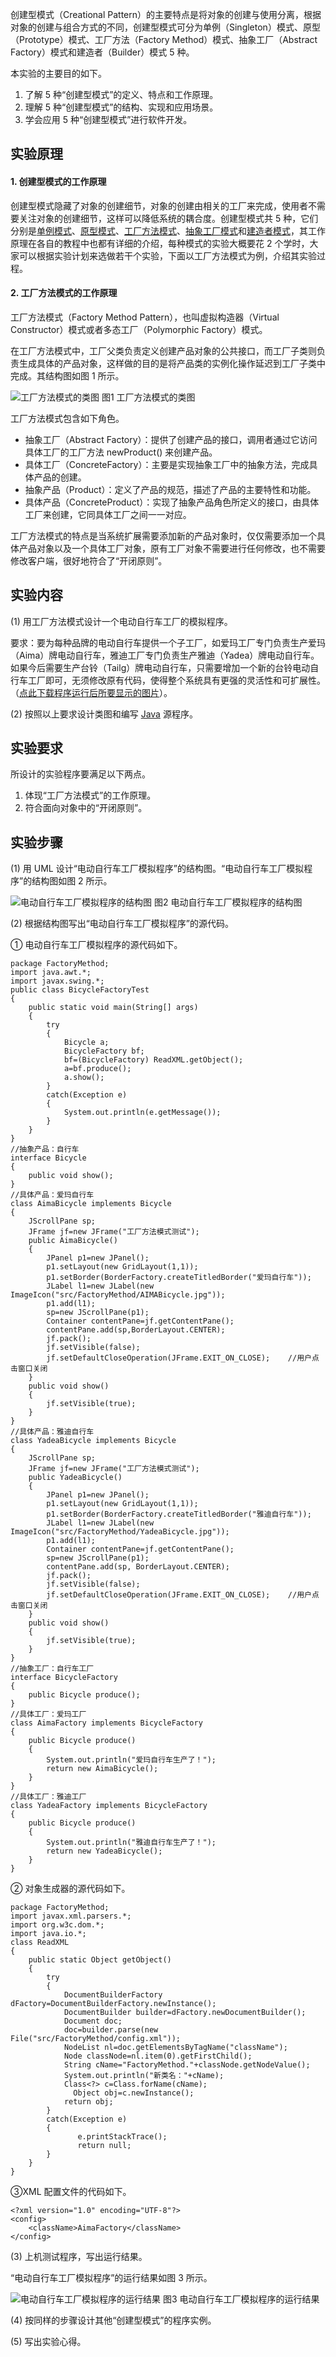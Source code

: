 创建型模式（Creational Pattern）的主要特点是将对象的创建与使用分离，根据对象的创建与组合方式的不同，创建型模式可分为单例（Singleton）模式、原型（Prototype）模式、工厂方法（Factory Method）模式、抽象工厂（Abstract Factory）模式和建造者（Builder）模式 5 种。

本实验的主要目的如下。

1. 了解 5 种“创建型模式”的定义、特点和工作原理。
2. 理解 5 种“创建型模式”的结构、实现和应用场景。
3. 学会应用 5 种“创建型模式”进行软件开发。

## 实验原理

#### 1. 创建型模式的工作原理

创建型模式隐藏了对象的创建细节，对象的创建由相关的工厂来完成，使用者不需要关注对象的创建细节，这样可以降低系统的耦合度。创建型模式共 5 种，它们分别是[单例模式](http://c.biancheng.net/view/1338.html)、[原型模式](http://c.biancheng.net/view/1343.html)、[工厂方法模式](http://c.biancheng.net/view/1348.html)、[抽象工厂模式](http://c.biancheng.net/view/1351.html)和[建造者模式](http://c.biancheng.net/view/1354.html)，其工作原理在各自的教程中也都有详细的介绍，每种模式的实验大概要花 2 个学时，大家可以根据实验计划来选做若干个实验，下面以工厂方法模式为例，介绍其实验过程。

#### 2. 工厂方法模式的工作原理

工厂方法模式（Factory Method Pattern），也叫虚拟构造器（Virtual Constructor）模式或者多态工厂（Polymorphic Factory）模式。

在工厂方法模式中，工厂父类负责定义创建产品对象的公共接口，而工厂子类则负责生成具体的产品对象，这样做的目的是将产品类的实例化操作延迟到工厂子类中完成。其结构图如图 1 所示。



![工厂方法模式的类图](http://c.biancheng.net/uploads/allimg/181119/3-1Q1191F046329.gif)
图1 工厂方法模式的类图


工厂方法模式包含如下角色。

- 抽象工厂（Abstract Factory）：提供了创建产品的接口，调用者通过它访问具体工厂的工厂方法 newProduct() 来创建产品。
- 具体工厂（ConcreteFactory）：主要是实现抽象工厂中的抽象方法，完成具体产品的创建。
- 抽象产品（Product）：定义了产品的规范，描述了产品的主要特性和功能。
- 具体产品（ConcreteProduct）：实现了抽象产品角色所定义的接口，由具体工厂来创建，它同具体工厂之间一一对应。


工厂方法模式的特点是当系统扩展需要添加新的产品对象时，仅仅需要添加一个具体产品对象以及一个具体工厂对象，原有工厂对象不需要进行任何修改，也不需要修改客户端，很好地符合了“开闭原则”。

## 实验内容

(1) 用工厂方法模式设计一个电动自行车工厂的模拟程序。

要求：要为每种品牌的电动自行车提供一个子工厂，如爱玛工厂专门负责生产爱玛（Aima）牌电动自行车，雅迪工厂专门负责生产雅迪（Yadea）牌电动自行车。如果今后需要生产台铃（Tailg）牌电动自行车，只需要增加一个新的台铃电动自行车工厂即可，无须修改原有代码，使得整个系统具有更强的灵活性和可扩展性。（[点此下载程序运行后所要显示的图片](http://c.biancheng.net/uploads/soft/181113/3-1Q1191F339.zip)）。

(2) 按照以上要求设计类图和编写 [Java](http://c.biancheng.net/java/) 源程序。

## 实验要求

所设计的实验程序要满足以下两点。

1. 体现“工厂方法模式”的工作原理。
2. 符合面向对象中的“开闭原则”。

## 实验步骤

(1) 用 UML 设计“电动自行车工厂模拟程序”的结构图。“电动自行车工厂模拟程序”的结构图如图 2 所示。



![电动自行车工厂模拟程序的结构图](http://c.biancheng.net/uploads/allimg/181119/3-1Q1191F1242F.gif)
图2 电动自行车工厂模拟程序的结构图


(2) 根据结构图写出“电动自行车工厂模拟程序”的源代码。

① 电动自行车工厂模拟程序的源代码如下。

```
package FactoryMethod;
import java.awt.*;
import javax.swing.*;
public class BicycleFactoryTest
{
    public static void main(String[] args)
    {
        try
        {
            Bicycle a;
            BicycleFactory bf;
            bf=(BicycleFactory) ReadXML.getObject();
            a=bf.produce();
            a.show();
        }
        catch(Exception e)
        {
            System.out.println(e.getMessage());
        }
    }
}
//抽象产品：自行车
interface Bicycle
{
    public void show();
}
//具体产品：爱玛自行车
class AimaBicycle implements Bicycle
{
    JScrollPane sp;
    JFrame jf=new JFrame("工厂方法模式测试");
    public AimaBicycle()
    {       
        JPanel p1=new JPanel();
        p1.setLayout(new GridLayout(1,1));
        p1.setBorder(BorderFactory.createTitledBorder("爱玛自行车"));
        JLabel l1=new JLabel(new ImageIcon("src/FactoryMethod/AIMABicycle.jpg"));
        p1.add(l1);       
        sp=new JScrollPane(p1);
        Container contentPane=jf.getContentPane();
        contentPane.add(sp,BorderLayout.CENTER);               
        jf.pack();       
        jf.setVisible(false);
        jf.setDefaultCloseOperation(JFrame.EXIT_ON_CLOSE);    //用户点击窗口关闭 
    }
    public void show()
    {
        jf.setVisible(true);
    }
}
//具体产品：雅迪自行车
class YadeaBicycle implements Bicycle
{
    JScrollPane sp;
    JFrame jf=new JFrame("工厂方法模式测试");
    public YadeaBicycle()
    {       
        JPanel p1=new JPanel();
        p1.setLayout(new GridLayout(1,1));
        p1.setBorder(BorderFactory.createTitledBorder("雅迪自行车"));
        JLabel l1=new JLabel(new ImageIcon("src/FactoryMethod/YadeaBicycle.jpg"));
        p1.add(l1);   
        Container contentPane=jf.getContentPane();
        sp=new JScrollPane(p1);       
        contentPane.add(sp, BorderLayout.CENTER);       
        jf.pack();       
        jf.setVisible(false);
        jf.setDefaultCloseOperation(JFrame.EXIT_ON_CLOSE);    //用户点击窗口关闭 
    }
    public void show()
    {
        jf.setVisible(true);
    }
}
//抽象工厂：自行车工厂
interface BicycleFactory
{
    public Bicycle produce();
}
//具体工厂：爱玛工厂
class AimaFactory implements BicycleFactory
{
    public Bicycle produce()
    {
        System.out.println("爱玛自行车生产了！");
        return new AimaBicycle();
    }
}
//具体工厂：雅迪工厂
class YadeaFactory implements BicycleFactory
{
    public Bicycle produce()
    {
        System.out.println("雅迪自行车生产了！");
        return new YadeaBicycle();
    }
}
```


② 对象生成器的源代码如下。

```
package FactoryMethod;
import javax.xml.parsers.*;
import org.w3c.dom.*;
import java.io.*;
class ReadXML
{
    public static Object getObject()
    {
        try
        {
            DocumentBuilderFactory dFactory=DocumentBuilderFactory.newInstance();
            DocumentBuilder builder=dFactory.newDocumentBuilder();
            Document doc;                           
            doc=builder.parse(new File("src/FactoryMethod/config.xml"));
            NodeList nl=doc.getElementsByTagName("className");
            Node classNode=nl.item(0).getFirstChild();
            String cName="FactoryMethod."+classNode.getNodeValue();
            System.out.println("新类名："+cName);
            Class<?> c=Class.forName(cName);
              Object obj=c.newInstance();
            return obj;
        }  
        catch(Exception e)
        {
               e.printStackTrace();
               return null;
        }
    }
}
```


③XML 配置文件的代码如下。

```
<?xml version="1.0" encoding="UTF-8"?>
<config>
    <className>AimaFactory</className>
</config>
```


(3) 上机测试程序，写出运行结果。

“电动自行车工厂模拟程序”的运行结果如图 3 所示。



![电动自行车工厂模拟程序的运行结果](http://c.biancheng.net/uploads/allimg/181119/3-1Q1191F2042W.jpg)
图3 电动自行车工厂模拟程序的运行结果


(4) 按同样的步骤设计其他“创建型模式”的程序实例。

(5) 写出实验心得。